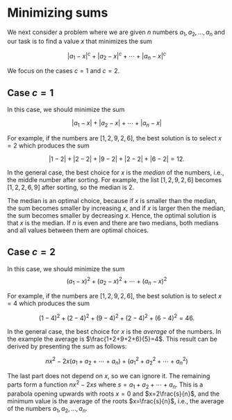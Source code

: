 # Minimizing sums

We next consider a problem where
we are given $n$ numbers $a_1,a_2,\ldots,a_n$
and our task is to find a value $x$
that minimizes the sum

$$
    |a_1-x|^c+|a_2-x|^c+\cdots+|a_n-x|^c
$$

We focus on the cases $c=1$ and $c=2$.

## Case $c=1$

In this case, we should minimize the sum

$$
|a_1-x|+|a_2-x|+\cdots+|a_n-x|
$$

For example, if the numbers are $[1,2,9,2,6]$,
the best solution is to select $x=2$
which produces the sum

$$
|1-2|+|2-2|+|9-2|+|2-2|+|6-2|=12.
$$

In the general case, the best choice for $x$
is the _median_ of the numbers,
i.e., the middle number after sorting.
For example, the list $[1,2,9,2,6]$
becomes $[1,2,2,6,9]$ after sorting,
so the median is 2.

The median is an optimal choice,
because if $x$ is smaller than the median,
the sum becomes smaller by increasing $x$,
and if $x$ is larger then the median,
the sum becomes smaller by decreasing $x$.
Hence, the optimal solution is that $x$
is the median.
If $n$ is even and there are two medians,
both medians and all values between them
are optimal choices.

## Case $c=2$

In this case, we should minimize the sum
$$
(a_1-x)^2+(a_2-x)^2+\cdots+(a_n-x)^2
$$

For example, if the numbers are $[1,2,9,2,6]$,
the best solution is to select $x=4$
which produces the sum

$$
(1-4)^2+(2-4)^2+(9-4)^2+(2-4)^2+(6-4)^2=46.
$$

In the general case, the best choice for $x$
is the _average_ of the numbers.
In the example the average is $\frac{1+2+9+2+6}{5}=4$.
This result can be derived by presenting
the sum as follows:

$$
nx^2 - 2x(a_1+a_2+\cdots+a_n) + (a_1^2+a_2^2+\cdots+a_n^2)
$$

The last part does not depend on $x$,
so we can ignore it.
The remaining parts form a function
$nx^2-2xs$ where $s=a_1+a_2+\cdots+a_n$.
This is a parabola opening upwards
with roots $x=0$ and $x=2\frac{s}{n}$,
and the minimum value is the average
of the roots $x=\frac{s}{n}$, i.e.,
the average of the numbers $a_1,a_2,\ldots,a_n$.
